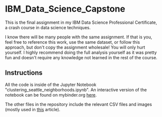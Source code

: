 # IBM_Data_Science_Capstone

This is the final assignment in my IBM Data Science Professional Certificate, a crash course in data science techniques. 

I know there will be many people with the same assignment. If that is you, feel free to reference this work, use the same dataset, or follow this approach, but don't copy the assignment wholesale! You will only hurt yourself. I highly recommend doing the full analysis yourself as it was pretty fun and doesn't require any knowledge not learned in the rest of the course.

## Instructions

All the code is inside of the Jupyter Notebook "clustering_seattle_neighborhoods.ipynb". An interactive version of the notebook can be found on mybinder.org [here](https://mybinder.org/v2/gh/CarsonStauffer/IBM_Data_Science_Capstone/f0ba508acc71c7495f3dc488eda8bceae21a9c53).

The other files in the repository include the relevant CSV files and images (mostly used in [this](https://www.linkedin.com/post/6771192736176582656/) article).
